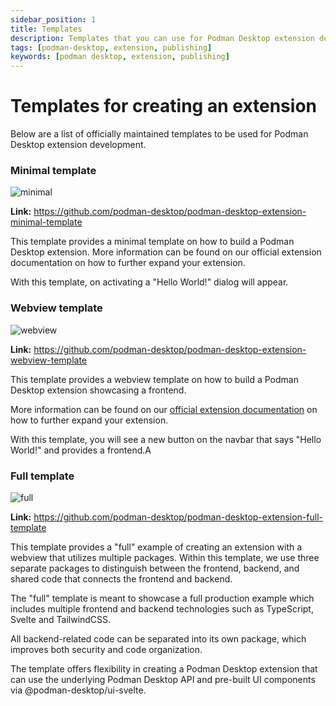 ```yaml
---
sidebar_position: 1
title: Templates
description: Templates that you can use for Podman Desktop extension development
tags: [podman-desktop, extension, publishing]
keywords: [podman desktop, extension, publishing]
---
```


# Templates for creating an extension

Below are a list of officially maintained templates to be used for Podman Desktop extension development.

### Minimal template

![minimal](../img/minimal.png)

**Link:** https://github.com/podman-desktop/podman-desktop-extension-minimal-template

This template provides a minimal template on how to build a Podman Desktop extension. More information can be found on our official extension documentation on how to further expand your extension.

With this template, on activating a "Hello World!" dialog will appear.

### Webview template

![webview](../img/webview.png)

**Link:** https://github.com/podman-desktop/podman-desktop-extension-webview-template

This template provides a webview template on how to build a Podman Desktop extension showcasing a frontend.

More information can be found on our [official extension documentation](https://podman-desktop.io/docs/extensions) on how to further expand your extension.

With this template, you will see a new button on the navbar that says "Hello World!" and provides a frontend.A

### Full template

![full](../img/full.png)

**Link:** https://github.com/podman-desktop/podman-desktop-extension-full-template

This template provides a "full" example of creating an extension with a webview that utilizes multiple packages. Within this template, we use three separate packages to distinguish between the frontend, backend, and shared code that connects the frontend and backend.

The "full" template is meant to showcase a full production example which includes multiple frontend and backend technologies such as TypeScript, Svelte and TailwindCSS.

All backend-related code can be separated into its own package, which improves both security and code organization.

The template offers flexibility in creating a Podman Desktop extension that can use the underlying Podman Desktop API and pre-built UI components via @podman-desktop/ui-svelte.
